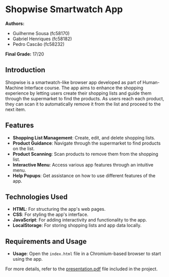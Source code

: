 # Shopwise Smartwatch App

**Authors:**
- Guilherme Sousa (fc58170)
- Gabriel Henriques (fc58182)
- Pedro Cascão (fc58232)

**Final Grade:** 17/20

## Introduction
Shopwise is a smartwatch-like browser app developed as part of Human-Machine Interface course. The app aims to enhance the shopping experience by letting users create their shopping lists and guide them through the supermarket to find the products. As users reach each product, they can scan it to automatically remove it from the list and proceed to the next item.

## Features
- **Shopping List Management**: Create, edit, and delete shopping lists.
- **Product Guidance**: Navigate through the supermarket to find products on the list.
- **Product Scanning**: Scan products to remove them from the shopping list.
- **Interactive Menu**: Access various app features through an intuitive menu.
- **Help Popups**: Get assistance on how to use different features of the app.

## Technologies Used
- **HTML**: For structuring the app's web pages.
- **CSS**: For styling the app's interface.
- **JavaScript**: For adding interactivity and functionality to the app.
- **LocalStorage**: For storing shopping lists and app data locally.

## Requirements and Usage
- **Usage**: Open the `index.html` file in a Chromium-based browser to start using the app.

For more details, refer to the [presentation.pdf](presentation.pdf) file included in the project.
